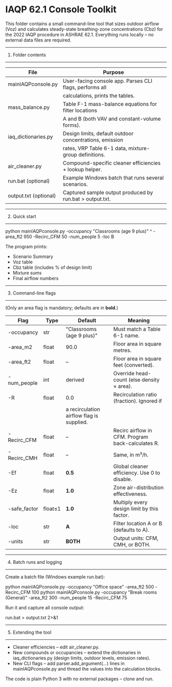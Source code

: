 # IAQP 62.1 Console Toolkit
This folder contains a small command-line tool that sizes outdoor airflow
(Voz) and calculates steady-state breathing-zone concentrations (Cbz) for
the 2022 IAQP procedure in ASHRAE 62.1.  Everything runs locally – no
external data files are required.

-----------------------------------------------------------------------
1. Folder contents
-----------------------------------------------------------------------
File                     | Purpose
-------------------------|-----------------------------------------------------------
mainIAQPconsole.py       | User-facing console app.  Parses CLI flags, performs all
                         | calculations, prints the tables.
mass_balance.py          | Table F-1 mass-balance equations for filter locations
                         | A and B (both VAV and constant-volume forms).
iaq_dictionaries.py      | Design limits, default outdoor concentrations, emission
                         | rates, VRP Table 6-1 data, mixture-group definitions.
air_cleaner.py           | Compound-specific cleaner efficiencies + lookup helper.
run.bat (optional)       | Example Windows batch that runs several scenarios.
output.txt (optional)    | Captured sample output produced by run.bat > output.txt.

-----------------------------------------------------------------------
2. Quick start
-----------------------------------------------------------------------
python mainIAQPconsole.py -occupancy "Classrooms (age 9 plus)" ^
       -area_ft2 950 -Recirc_CFM 50 -num_people 5 -loc B

The program prints:
* Scenario Summary
* Voz table
* Cbz table (includes % of design limit)
* Mixture sums
* Final airflow numbers

-----------------------------------------------------------------------
3. Command-line flags
-----------------------------------------------------------------------
(Only an area flag is mandatory; defaults are in **bold**.)

Flag            | Type   | Default | Meaning
--------------- | ------ | ------- | ---------------------------------------------
-occupancy      | str    | "Classrooms (age 9 plus)" | Must match a Table 6-1 name.
-area_m2        | float  | 90.0    | Floor area in square metres.
-area_ft2       | float  | –       | Floor area in square feet (converted).
-num_people     | int    | derived | Override head-count (else density × area).
-R              | float  | 0.0     | Recirculation ratio (fraction). Ignored if
                         |         | a recirculation airflow flag is supplied.
-Recirc_CFM     | float  | –       | Recirc airflow in CFM. Program back-calculates R.
-Recirc_CMH     | float  | –       | Same, in m³/h.
-Ef             | float  | **0.5** | Global cleaner efficiency. Use 0 to disable.
-Ez             | float  | **1.0** | Zone air-distribution effectiveness.
-safe_factor    | float≤1| **1.0** | Multiply every design limit by this factor.
-loc            | str    | **A**   | Filter location A or B (defaults to A).
-units          | str    | **BOTH**| Output units: CFM, CMH, or BOTH.

-----------------------------------------------------------------------
4. Batch runs and logging
-----------------------------------------------------------------------
Create a batch file (Windows example run.bat):

python mainIAQPconsole.py -occupancy "Office space" -area_ft2 500 -Recirc_CFM 100
python mainIAQPconsole.py -occupancy "Break rooms (General)" -area_ft2 300 -num_people 15 -Recirc_CFM 75

Run it and capture all console output:

run.bat > output.txt  2>&1

-----------------------------------------------------------------------
5. Extending the tool
-----------------------------------------------------------------------
* Cleaner efficiencies – edit air_cleaner.py.
* New compounds or occupancies – extend the dictionaries in
  iaq_dictionaries.py (design limits, outdoor levels, emission rates).
* New CLI flags – add parser.add_argument(...) lines in
  mainIAQPconsole.py and thread the values into the calculation blocks.

The code is plain Python 3 with no external packages – clone and run.
